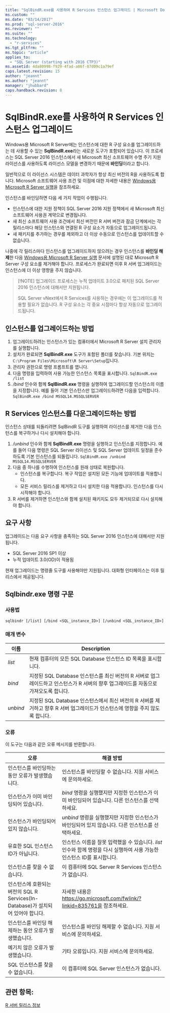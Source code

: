 ```yaml
---
title: "SqlBindR.exe를 사용하여 R Services 인스턴스 업그레이드 | Microsoft Docs"
ms.custom: ""
ms.date: "03/14/2017"
ms.prod: "sql-server-2016"
ms.reviewer: ""
ms.suite: ""
ms.technology: 
  - "r-services"
ms.tgt_pltfrm: ""
ms.topic: "article"
applies_to: 
  - "SQL Server (starting with 2016 CTP3)"
ms.assetid: 4da80998-f929-4fad-a86f-87d09c1a79ef
caps.latest.revision: 15
author: "jeannt"
ms.author: "jeannt"
manager: "jhubbard"
caps.handback.revision: 8
---
```

# SqlBindR.exe를 사용하여 R Services 인스턴스 업그레이드
Windows용 Microsoft R Server에는 인스턴스에 대한 R 구성 요소를 업그레이드하는 데 사용할 수 있는 **SqlBindR.exe**라는 새로운 도구가 포함되어 있습니다. 이 프로세스는 SQL Server 2016 인스턴스에서 새 Microsoft 최신 소프트웨어 수명 주기 지원 라이선스를 사용하도록 라이선스 모델을 변경하기 때문에 **바인딩**이라고 합니다.

일반적으로 이 라이선스 시스템은 데이터 과학자가 항상 최신 버전의 R을 사용하도록 합니다. Microsoft 소프트웨어 사용 조건 및 이점에 대한 자세한 내용은 [Windows용 Microsoft R Server 실행](https://msdnstage.redmond.corp.microsoft.com/en-us/microsoft-r/rserver-install-windows?branch=r-server-nov16-dev)을 참조하세요.

인스턴스를 바인딩하면 다음 세 가지 작업이 수행됩니다.
+ 인스턴스에 대한 지원 정책이 SQL Server 2016 지원 정책에서 새 Microsoft 최신 소프트웨어 사용권 계약으로 변경됩니다.
+ 새 최신 소프트웨어 사용 조건에서 최신 버전인 R 서버 버전과 잠금 단계에서는 각 릴리스마다 해당 인스턴스와 연결된 R 구성 요소가 자동으로 업그레이드됩니다.
+ 새 패키지를 추가하는 경우를 제외하고 더 이상 수동으로 인스턴스를 업데이트할 수 없습니다. 

나중에 각 릴리스마다 인스턴스를 업그레이드하지 않으려는 경우 인스턴스를 **바인딩 해제**한 다음 [Windows용 Microsoft R Server 실행](https://msdn.microsoft.com/microsoft-r/rserver-install-windows) 문서에 설명된 대로 Microsoft R Server 구성 요소를 제거해야 합니다. 프로세스가 완료되면 이후 R 서버 업그레이드는 인스턴스에 더 이상 영향을 주지 않습니다.

> [!NOTE] 업그레이드 프로세스는 누적 업데이트 3.0으로 패치된 SQL Server 2016 인스턴스에 대해서만 지원됩니다.  
> 
> SQL Server vNext에서 R Services를 사용하는 경우에는 이 업그레이드를 적용할 필요가 없습니다. R 구성 요소는 각 중요 시점마다 항상 자동으로 업그레이드됩니다.

## <a name="how-to-upgrade-an-instance"></a>인스턴스를 업그레이드하는 방법


1. 업그레이드하려는 인스턴스가 있는 컴퓨터에서 Microsoft R Server 설치 관리자를 실행합니다.
2. 설치가 완료되면 **SqlBindR.exe** 도구가 포함된 폴더를 찾습니다. 기본 위치는 `C:\Program Files\Microsoft\R Server\Setup`입니다.
2. 관리자 권한으로 명령 프롬프트를 엽니다.
3. 다음 명령을 입력하여 사용 가능한 인스턴스 목록을 표시합니다. `SqlBindR.exe /list`
4. */bind* 인수와 함께 **SqlBindR.exe** 명령을 실행하여 업그레이드할 인스턴스의 이름을 지정합니다. 
   예를 들어 기본 인스턴스만 업그레이드하려면 다음을 입력합니다.  `SqlBindR.exe /bind MSSQL14.MSSQLSERVER`

## <a name="how-to-downgrade-an-instance-of-r-services"></a>R Services 인스턴스를 다운그레이드하는 방법

인스턴스 상태를 되돌리려면 SqlBindR 도구를 실행하여 라이선스를 제거한 다음 인스턴스를 복구하거나 다시 설치해야 합니다.

1. */unbind* 인수와 함께 **SqlBindR.exe** 명령을 실행하고 인스턴스를 지정합니다. 
   예를 들어 다음 명령은 SQL Server 라이선스 및 SQL Server 업데이트 일정을 준수하도록 기본 인스턴스를 되돌립니다.  `SqlBindR.exe /unbind MSSQL14.MSSQLSERVER`
2. 다음 중 하나를 수행하여 인스턴스를 원래 상태로 복원합니다.
    + 인스턴스를 복구합니다. 복구 작업은 설치된 모든 기능에 업데이트를 적용합니다.
    + 모든 서비스 릴리스를 제거하고 다시 설치한 다음 적용합니다. 인스턴스를 다시 시작해야 합니다.
3. R 서버를 제거하면 인스턴스와 함께 설치된 패키지도 모두 제거되므로 다시 설치해야 합니다.

## <a name="requirements"></a>요구 사항
업그레이드는 다음 요구 사항을 충족하는 SQL Server 2016 인스턴스에 대해서만 지원됩니다.
+ SQL Server 2016 SP1 이상
+ 누적 업데이트 3.0(OD)이 적용됨

현재 업그레이드는 명령줄 도구를 사용해야만 지원됩니다. 대화형 인터페이스는 이후 릴리스에서 제공됩니다.

## <a name="sqlbindrexe-command-syntax"></a>Sqlbindr.exe 명령 구문


### <a name="usage"></a>사용법

`sqlbindr [/list] [/bind <SQL_instance_ID>] [/unbind <SQL_instance_ID>]`

### <a name="parameters"></a>매개 변수

|이름|Description|
|------|------|
|*list*| 현재 컴퓨터의 모든 SQL Database 인스턴스 ID 목록을 표시합니다.|
|*bind*| 지정된 SQL Database 인스턴스를 최신 버전의 R 서버로 업그레이드하고 인스턴스가 R 서버의 향후 업그레이드를 자동으로 가져오도록 합니다.|
|*unbind*|지정된 SQL Database 인스턴스에서 최신 버전의 R 서버를 제거하고 향후 R 서버 업그레이드가 인스턴스에 영향을 주지 않도록 합니다.|

### <a name="errors"></a>오류

이 도구는 다음과 같은 오류 메시지를 반환합니다.

|오류|해결 방법|
|------|------|
|인스턴스를 바인딩하는 동안 오류가 발생했습니다.| 인스턴스를 바인딩할 수 없습니다. 지원 서비스에 문의하세요.|
|인스턴스가 이미 바인딩되어 있습니다.| *bind* 명령을 실행했지만 지정한 인스턴스가 이미 바인딩되어 있습니다. 다른 인스턴스를 선택하세요.|
|인스턴스가 바인딩되어 있지 않습니다.| *unbind* 명령을 실행했지만 지정한 인스턴스가 바인딩되어 있지 않습니다. 다른 인스턴스를 선택하세요.|
|유효한 SQL 인스턴스 ID가 아닙니다.| 인스턴스 이름을 잘못 입력했을 수 있습니다. *list* 인수와 함께 명령을 다시 실행하여 사용 가능한 인스턴스 ID를 표시합니다.|
|인스턴스를 찾을 수 없습니다.| 이 컴퓨터에 SQL Server R Services 인스턴스가 없습니다.|
|인스턴스에 호환되는 버전의 SQL R Services(In-Database)가 설치되어 있어야 합니다.| 자세한 내용은 https://go.microsoft.com/fwlink/?linkid=835761을 참조하세요.|
|인스턴스를 바인딩 해제하는 동안 오류가 발생했습니다.| 인스턴스를 바인딩 해제할 수 없습니다. 지원 서비스에 문의하세요.|
|예기치 않은 오류가 발생했습니다.| 기타 오류입니다. 지원 서비스에 문의하세요.  |
|SQL 인스턴스를 찾을 수 없습니다.| 이 컴퓨터에 SQL Server 인스턴스가 없습니다. |


## <a name="see-also"></a>관련 항목:

[R 서버 릴리스 정보](https://msdn.microsoft.com/microsoft-r/notes/r-server-notes)
